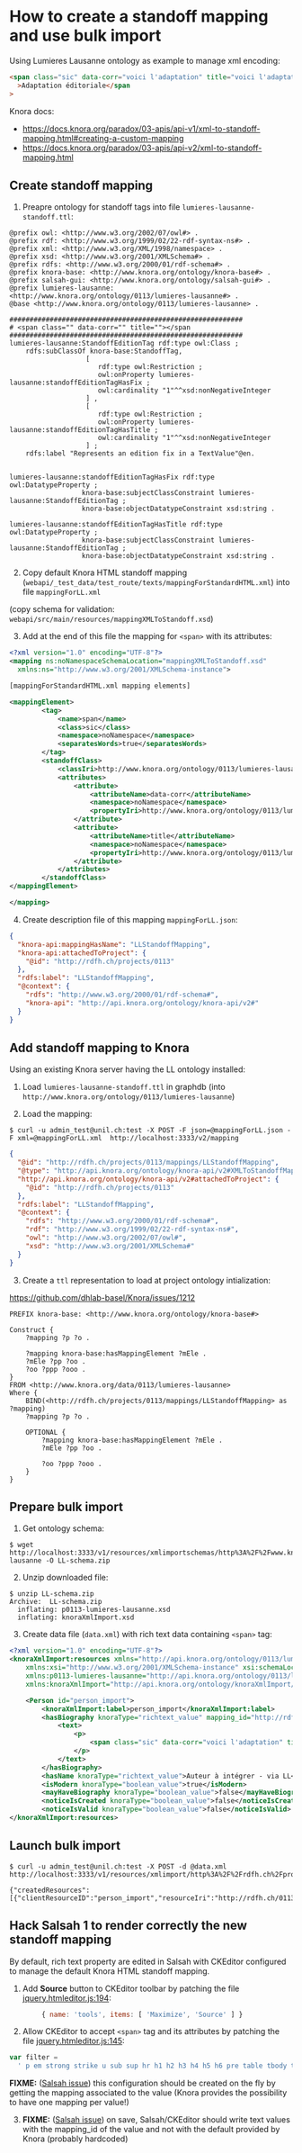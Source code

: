 # How to create a standoff mapping and use bulk import

Using Lumieres Lausanne ontology as example to manage xml encoding:

```html
<span class="sic" data-corr="voici l'adaptation" title="voici l'adaptation"
  >Adaptation éditoriale</span
>
```

Knora docs:

- https://docs.knora.org/paradox/03-apis/api-v1/xml-to-standoff-mapping.html#creating-a-custom-mapping
- https://docs.knora.org/paradox/03-apis/api-v2/xml-to-standoff-mapping.html

## Create standoff mapping

1.  Preapre ontology for standoff tags into file `lumieres-lausanne-standoff.ttl`:

```turtle
@prefix owl: <http://www.w3.org/2002/07/owl#> .
@prefix rdf: <http://www.w3.org/1999/02/22-rdf-syntax-ns#> .
@prefix xml: <http://www.w3.org/XML/1998/namespace> .
@prefix xsd: <http://www.w3.org/2001/XMLSchema#> .
@prefix rdfs: <http://www.w3.org/2000/01/rdf-schema#> .
@prefix knora-base: <http://www.knora.org/ontology/knora-base#> .
@prefix salsah-gui: <http://www.knora.org/ontology/salsah-gui#> .
@prefix lumieres-lausanne: <http://www.knora.org/ontology/0113/lumieres-lausanne#> .
@base <http://www.knora.org/ontology/0113/lumieres-lausanne> .

##########################################################
# <span class="" data-corr="" title=""></span
##########################################################
lumieres-lausanne:StandoffEditionTag rdf:type owl:Class ;
    rdfs:subClassOf knora-base:StandoffTag,
                   [
                      rdf:type owl:Restriction ;
                      owl:onProperty lumieres-lausanne:standoffEditionTagHasFix ;
                      owl:cardinality "1"^^xsd:nonNegativeInteger
                   ] ,
                   [
                      rdf:type owl:Restriction ;
                      owl:onProperty lumieres-lausanne:standoffEditionTagHasTitle ;
                      owl:cardinality "1"^^xsd:nonNegativeInteger
                   ] ;
    rdfs:label "Represents an edition fix in a TextValue"@en.


lumieres-lausanne:standoffEditionTagHasFix rdf:type owl:DatatypeProperty ;
                  knora-base:subjectClassConstraint lumieres-lausanne:StandoffEditionTag ;
                  knora-base:objectDatatypeConstraint xsd:string .

lumieres-lausanne:standoffEditionTagHasTitle rdf:type owl:DatatypeProperty ;
                  knora-base:subjectClassConstraint lumieres-lausanne:StandoffEditionTag ;
                  knora-base:objectDatatypeConstraint xsd:string .

```

2. Copy default Knora HTML standoff mapping (`webapi/_test_data/test_route/texts/mappingForStandardHTML.xml`) into file `mappingForLL.xml`

(copy schema for validation: `webapi/src/main/resources/mappingXMLToStandoff.xsd`)

3. Add at the end of this file the mapping for `<span>` with its attributes:

```xml
<?xml version="1.0" encoding="UTF-8"?>
<mapping ns:noNamespaceSchemaLocation="mappingXMLToStandoff.xsd"
  xmlns:ns="http://www.w3.org/2001/XMLSchema-instance">

[mappingForStandardHTML.xml mapping elements]

<mappingElement>
        <tag>
            <name>span</name>
            <class>sic</class>
            <namespace>noNamespace</namespace>
            <separatesWords>true</separatesWords>
        </tag>
        <standoffClass>
            <classIri>http://www.knora.org/ontology/0113/lumieres-lausanne#StandoffEditionTag</classIri>
            <attributes>
                <attribute>
                    <attributeName>data-corr</attributeName>
                    <namespace>noNamespace</namespace>
                    <propertyIri>http://www.knora.org/ontology/0113/lumieres-lausanne#standoffEditionTagHasFix</propertyIri>
                </attribute>
                <attribute>
                    <attributeName>title</attributeName>
                    <namespace>noNamespace</namespace>
                    <propertyIri>http://www.knora.org/ontology/0113/lumieres-lausanne#standoffEditionTagHasTitle</propertyIri>
                </attribute>
            </attributes>
        </standoffClass>
</mappingElement>

</mapping>
```

4.  Create description file of this mapping `mappingForLL.json`:

```json
{
  "knora-api:mappingHasName": "LLStandoffMapping",
  "knora-api:attachedToProject": {
    "@id": "http://rdfh.ch/projects/0113"
  },
  "rdfs:label": "LLStandoffMapping",
  "@context": {
    "rdfs": "http://www.w3.org/2000/01/rdf-schema#",
    "knora-api": "http://api.knora.org/ontology/knora-api/v2#"
  }
}
```

## Add standoff mapping to Knora

Using an existing Knora server having the LL ontology installed:

1.  Load `lumieres-lausanne-standoff.ttl` in graphdb (into `http://www.knora.org/ontology/0113/lumieres-lausanne`)

2.  Load the mapping:

```shell
$ curl -u admin_test@unil.ch:test -X POST -F json=@mappingForLL.json -F xml=@mappingForLL.xml  http://localhost:3333/v2/mapping
```

```json
{
  "@id": "http://rdfh.ch/projects/0113/mappings/LLStandoffMapping",
  "@type": "http://api.knora.org/ontology/knora-api/v2#XMLToStandoffMapping",
  "http://api.knora.org/ontology/knora-api/v2#attachedToProject": {
    "@id": "http://rdfh.ch/projects/0113"
  },
  "rdfs:label": "LLStandoffMapping",
  "@context": {
    "rdfs": "http://www.w3.org/2000/01/rdf-schema#",
    "rdf": "http://www.w3.org/1999/02/22-rdf-syntax-ns#",
    "owl": "http://www.w3.org/2002/07/owl#",
    "xsd": "http://www.w3.org/2001/XMLSchema#"
  }
}
```

3. Create a `ttl` representation to load at project ontology intialization:

https://github.com/dhlab-basel/Knora/issues/1212

```sparql
PREFIX knora-base: <http://www.knora.org/ontology/knora-base#>

Construct {
    ?mapping ?p ?o .

    ?mapping knora-base:hasMappingElement ?mEle .
    ?mEle ?pp ?oo .
    ?oo ?ppp ?ooo .
}
FROM <http://www.knora.org/data/0113/lumieres-lausanne>
Where {
    BIND(<http://rdfh.ch/projects/0113/mappings/LLStandoffMapping> as ?mapping)
    ?mapping ?p ?o .

    OPTIONAL {
        ?mapping knora-base:hasMappingElement ?mEle .
        ?mEle ?pp ?oo .

        ?oo ?ppp ?ooo .
    }
}
```

## Prepare bulk import

1.  Get ontology schema:

```shell
$ wget http://localhost:3333/v1/resources/xmlimportschemas/http%3A%2F%2Fwww.knora.org%2Fontology%2F0113%2Flumieres-lausanne -O LL-schema.zip
```

2.  Unzip downloaded file:

```shell
$ unzip LL-schema.zip
Archive:  LL-schema.zip
  inflating: p0113-lumieres-lausanne.xsd
  inflating: knoraXmlImport.xsd
```

3.  Create data file (`data.xml`) with rich text data containing `<span>` tag:

```xml
<?xml version="1.0" encoding="UTF-8"?>
<knoraXmlImport:resources xmlns="http://api.knora.org/ontology/0113/lumieres-lausanne/xml-import/v1#"
    xmlns:xsi="http://www.w3.org/2001/XMLSchema-instance" xsi:schemaLocation="http://api.knora.org/ontology/0113/lumieres-lausanne/xml-import/v1# p0113-lumieres-lausanne.xsd"
    xmlns:p0113-lumieres-lausanne="http://api.knora.org/ontology/0113/lumieres-lausanne/xml-import/v1#"
    xmlns:knoraXmlImport="http://api.knora.org/ontology/knoraXmlImport/v1#">

    <Person id="person_import">
        <knoraXmlImport:label>person_import</knoraXmlImport:label>
        <hasBiography knoraType="richtext_value" mapping_id="http://rdfh.ch/projects/0113/mappings/LLStandoffMapping">
            <text>
                <p>
                    <span class="sic" data-corr="voici l'adaptation" title="voici l'adaptation">Adaptation éditoriale</span>
                </p>
            </text>
        </hasBiography>
        <hasName knoraType="richtext_value">Auteur à intégrer - via LL</hasName>
        <isModern knoraType="boolean_value">true</isModern>
        <mayHaveBiography knoraType="boolean_value">false</mayHaveBiography>
        <noticeIsCreated knoraType="boolean_value">false</noticeIsCreated>
        <noticeIsValid knoraType="boolean_value">false</noticeIsValid>
</knoraXmlImport:resources>
```

## Launch bulk import

```shell
$ curl -u admin_test@unil.ch:test -X POST -d @data.xml http://localhost:3333/v1/resources/xmlimport/http%3A%2F%2Frdfh.ch%2Fprojects%2F0113

{"createdResources":[{"clientResourceID":"person_import","resourceIri":"http://rdfh.ch/0113/oLtoCaxDTNOCdNUEeM_qNA","label":"person_import"}],"status":0}
```

## Hack Salsah 1 to render correctly the new standoff mapping

By default, rich text property are edited in Salsah with CKEditor configured to manage the default Knora HTML standoff mapping.

1.  Add **Source** button to CKEditor toolbar by patching the file [jquery.htmleditor.js:194](https://github.com/dhlab-basel/Knora/blob/51b19ac26f7e30f7e47b6e66ed00206bd2932df0/salsah1/src/public/js/jquery.htmleditor.js#L194):

```javascript
        { name: 'tools', items: [ 'Maximize', 'Source' ] }
```

2.  Allow CKEditor to accept `<span>` tag and its attributes by patching the file [jquery.htmleditor.js:145](https://github.com/dhlab-basel/Knora/blob/51b19ac26f7e30f7e47b6e66ed00206bd2932df0/salsah1/src/public/js/jquery.htmleditor.js#L145):

```javascript
var filter =
  ' p em strong strike u sub sup hr h1 h2 h3 h4 h5 h6 pre table tbody tr td ol ul li cite blockquote code; a[!href](salsah-link); span(sic)[data-corr,title] ';
```

**FIXME:** ([Salsah issue](https://github.com/dhlab-basel/Knora/issues/908)) this configuration should be created on the fly by getting the mapping associated to the value (Knora provides the possibility to have one mapping per value!)

3.  **FIXME:** ([Salsah issue](https://github.com/dhlab-basel/Knora/issues/907)) on save, Salsah/CKEditor should write text values with the mapping_id of the value and not with the default provided by Knora (probably hardcoded)
